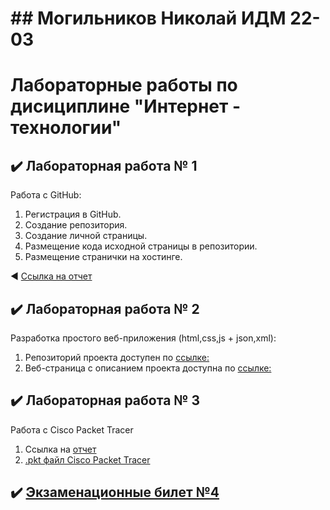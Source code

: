 # ## Могильников Николай ИДМ 22-03
#  Лабораторные работы по дисициплине "Интернет - технологии"

## ✔️ Лабораторная работа № 1

Работа с GitHub: 
1. Регистрация в GitHub.
2. Создание репозитория.
3. Создание личной страницы.
4. Размещение кода исходной страницы в репозитории.
5. Размещение странички на хостинге.


◀️ <a href="https://github.com/Nikolay2312/otchet/blob/main/README.md"> Ссылка на отчет</a>


## ✔️ Лабораторная работа № 2
Разработка простого веб-приложения (html,css,js + json,xml):
1. Репозиторий проекта доступен по <a href="https://github.com/Nikolay2312/lab2">ссылке:</a>
2. Веб-страница с описанием проекта доступна по <a href="https://github.com/Nikolay2312/otchet/blob/main/README.md"> ссылке:</a>

## ✔️ Лабораторная работа № 3
Работа с Cisco Packet Tracer
1. Ссылка на <a href="https://github.com/Nikolay2312/otchet/blob/main/README.md"> отчет</a> 
2. <a href="https://github.com/Nikolay2312/laba3/blob/main/lr3.pkt">.pkt файл Cisco Packet Tracer </a>

## ✔️ [Экзаменационные билет №4](https://github.com/stankin/inet-2022/wiki/exam04)

